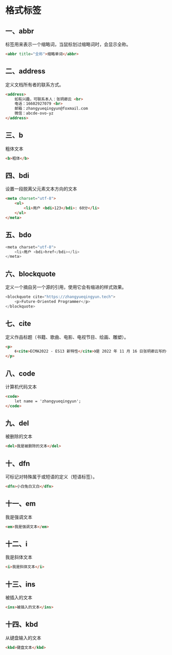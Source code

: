 # 格式标签

## 一、abbr

标签用来表示一个缩略词，当鼠标划过缩略词时，会显示全称。

```html
<abbr title="全称">缩略单词</abbr>
```

## 二、address

定义文档所有者的联系方式。

```html
<address>
    如有兴趣，可联系本人：张玥卿云 <br>
    电话：16602927079 <br>
    邮箱：zhangyueqingyun@foxmail.com
    微信：abcde-ovo-yz
</address>
```

## 三、b

粗体文本

```html
<b>粗体</b>
```

## 四、bdi

设置一段脱离父元素文本方向的文本

```html
<meta charset="utf-8">
    <ul>
        <li>用户 <bdi>123</bdi>: 60分</li>
    </ul>
</meta>
```

## 五、bdo

```javascript
<meta charset="utf-8">
    <li>用户 <bdi>href</bdi></li>
</meta>
```

## 六、blockquote

定义一个摘自另一个源的引用，使用它会有缩进的样式效果。

```javascript
<blockquote cite="https://zhangyueqingyun.tech">
    <p>Future-Oriented Programmer</p>
</blockquote>
```

## 七、cite

定义作品标题（书籍、歌曲、电影、电视节目、绘画、雕塑）。

```html
<p>
    《<cite>ECMA2022 - ES13 新特性</cite>》是 2022 年 11 月 16 日张玥卿云写的一篇文章。
</p>
```

## 八、code

计算机代码文本

```html
<code>
    let name = 'zhangyueqingyun';
</code>
```

## 九、del

被删除的文本

```html
<del>我是被删除的文本</del>
```

## 十、dfn

可标记对特殊属于或短语的定义（短语标签）。

```html
<dfn>小白兔白又白</dfn>
```

## 十一、em

我是强调文本

```html
<em>我是强调文本</em>
```

## 十二、i

我是斜体文本

```html
<i>我是斜体文本</i>
```

## 十三、ins

被插入的文本

```html
<ins>被插入的文本</ins>
```

## 十四、kbd

从键盘输入的文本

```html
<kbd>键盘文本</kbd>
```